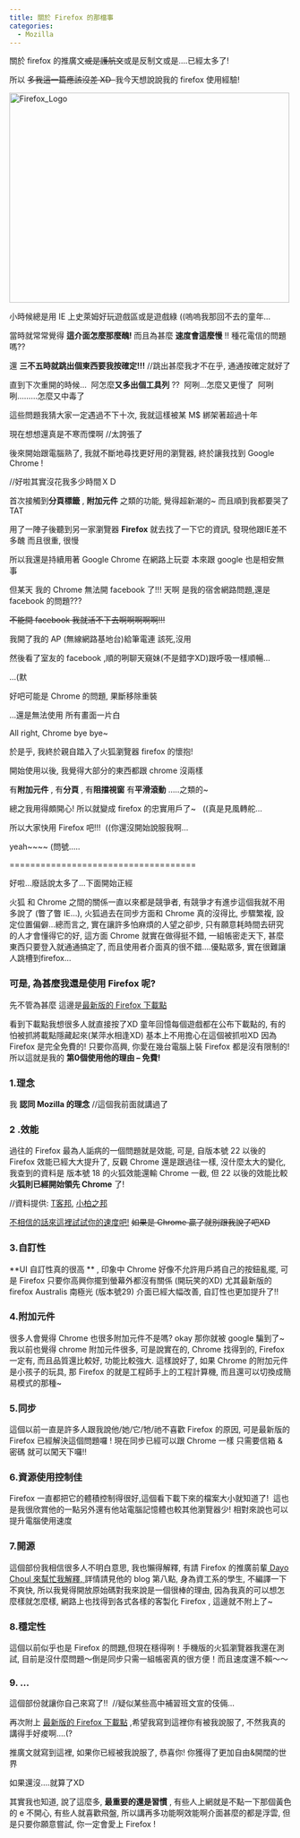 ```yaml
---
title: 關於 Firefox 的那檔事
categories:
  - Mozilla
---
```


關於 firefox 的推廣文<del>或是護航文</del>或是反制文或是&#8230;.已經太多了!

所以 <del>多我這一篇應該沒差 XD  </del>我今天想說說我的 firefox 使用經驗!

<a title="Flickr 上 kevin_boy3110 的 Firefox_Logo" href="https://www.flickr.com/photos/71353772@N04/14074288762/"><img src="https://farm6.staticflickr.com/5273/14074288762_4b26900369.jpg" alt="Firefox_Logo" width="500" height="375" /></a>

小時候總是用 IE 上史萊姆好玩遊戲區或是遊戲綠 ((嗚嗚我那回不去的童年&#8230;

當時就常常覺得 **這介面怎麼那麼醜!** 而且為甚麼 **速度會這麼慢** !! 種花電信的問題嗎??

還 **三不五時就跳出個東西要我按確定!!!** //跳出甚麼我才不在乎, 通通按確定就好了

直到下次重開的時候&#8230;  阿怎麼**又多出個工具列** ??  阿咧&#8230;怎麼又更慢了  阿咧咧&#8230;&#8230;&#8230;怎麼又中毒了

這些問題我猜大家一定遇過不下十次, 我就這樣被某 M$ 綁架著超過十年

現在想想還真是不寒而慄啊 //太誇張了

後來開始跟電腦熟了, 我就不斷地尋找更好用的瀏覽器, 終於讓我找到 Google Chrome !

//好啦其實沒花我多少時間ＸＤ

首次接觸到**分頁標籤** , **附加元件** 之類的功能, 覺得超新潮的~ 而且順到我都要哭了 TAT

用了一陣子後聽到另一家瀏覽器 **Firefox** 就去找了一下它的資訊, 發現他跟IE差不多醜 而且很重, 很慢

所以我還是持續用著 Google Chrome 在網路上玩耍 本來跟 google 也是相安無事

但某天 我的 Chrome 無法開 facebook 了!!! 天啊 是我的宿舍網路問題,還是 facebook 的問題???

<del>不能開 facebook 我就活不下去啊啊啊啊啊!!!</del>

我開了我的 AP (無線網路基地台)給筆電連 該死,沒用

然後看了室友的 facebook ,順的咧聊天窺妹(不是錯字XD)跟呼吸一樣順暢&#8230;

...(默

好吧可能是 Chrome 的問題, 果斷移除重裝

...還是無法使用 所有畫面一片白

All right, Chrome bye bye~

於是乎, 我終於親自踏入了火狐瀏覽器 firefox 的懷抱!

開始使用以後, 我覺得大部分的東西都跟 chrome 沒兩樣

有**附加元件** , 有**分頁** , 有**阻擋視窗**  有**平滑滾動** &#8230;..之類的~

總之我用得頗開心! 所以就變成 firefox 的忠實用戶了~   ((真是見風轉舵&#8230;

所以大家快用 Firefox 吧!!!  ((你還沒開始說服我啊&#8230;

yeah~~~~ (問號&#8230;..

====================================

好啦&#8230;廢話說太多了&#8230;下面開始正經

火狐 和 Chrome 之間的關係一直以來都是競爭者, 有競爭才有進步這個我就不用多說了 (瞥了瞥 IE&#8230;), 火狐過去在同步方面和 Chrome 真的沒得比, 步驟繁複, 設定位置偏僻&#8230;總而言之, 實在讓許多怕麻煩的人望之卻步, 只有願意耗時間去研究的人才會懂得它的好, 這方面 Chrome 就實在做得挺不錯, 一組帳密走天下, 甚麼東西只要登入就通通搞定了, 而且使用者介面真的很不錯&#8230;.優點眾多, 實在很難讓人跳槽到firefox&#8230;

### **可是, 為甚麼我還是使用 Firefox 呢?**

先不管為甚麼 這邊是<a href="http://mozilla.com.tw/firefox/download/">最新版的 Firefox 下載點</a>

看到下載點我想很多人就直接按了XD 童年回憶每個遊戲都在公布下載點的, 有的怕被抓將載點隱藏起來(某萍水相逢XD) 基本上不用擔心在這個被抓啦XD 因為 Firefox 是完全免費的! 只要你高興, 你愛在幾台電腦上裝 Firefox 都是沒有限制的! 所以這就是我的 **第0個使用他的理由 &#8211; 免費!**

### **1.理念**

我 **認同 Mozilla 的理念**  //這個我前面就講過了

### **2 .效能**

過往的 Firefox 最為人詬病的一個問題就是效能, 可是, 自版本號 22 以後的 Firefox 效能已經大大提升了, 反觀 Chrome 還是跟過往一樣, 沒什麼太大的變化, 我查到的資料是 版本號 18 的火狐效能還輸 Chrome 一截, 但 22 以後的效能比較 **火狐則已經開始領先 Chrome**  了!

//資料提供: <a href="http://www.techbang.com/posts/13899-browser-wars-beat-chrome-firefox-22-27">T客邦</a>, <a href="http://chenbolin84.pixnet.net/blog/post/48457638-2013%E5%B9%B4%E7%80%8F%E8%A6%BD%E5%99%A8%E6%AF%94%E8%BC%83%E4%B9%8B%E6%95%88%E8%83%BD%E8%A9%95%E6%B8%AC">小柏之邦</a>

<a href="http://mozilla.com.tw/firefox/speed/">不相信的話來這裡試試你的速度吧!</a> <del>如果是 Chrome 贏了就別跟我說了吧XD</del>

### **3.自訂性**

**UI 自訂性真的很高 ** , 印象中 Chrome 好像不允許用戶將自己的按鈕亂擺, 可是 Firefox 只要你高興你擺到螢幕外都沒有關係 (開玩笑的XD) 尤其最新版的 firefox <span class="st">Australis</span> 南極光 (版本號29) 介面已經大幅改善, 自訂性也更加提升了!!

### **4.附加元件**

很多人會覺得 Chrome 也很多附加元件不是嗎? okay 那你就被 google 騙到了~ 我以前也覺得 chrome 附加元件很多, 可是說實在的, Chrome 找得到的, Firefox一定有, 而且品質還比較好, 功能比較強大. 這樣說好了, 如果 Chrome 的附加元件是小孩子的玩具, 那 Firefox 的就是工程師手上的工程計算機, 而且還可以切換成簡易模式的那種~

### **5.同步**

這個以前一直是許多人跟我說他/她/它/牠/祂不喜歡 Firefox 的原因, 可是最新版的 Firefox 已經解決這個問題囉 ! 現在同步已經可以跟 Chrome 一樣 只需要信箱 & 密碼 就可以闖天下囉!!

### **6.資源使用控制佳**

Firefox 一直都把它的體積控制得很好,這個看下載下來的檔案大小就知道了!  這也是我很欣賞他的一點另外還有他站電腦記憶體也較其他瀏覽器少! 相對來說也可以提升電腦使用速度

### **7.開源**

這個部份我相信很多人不明白意思, 我也懶得解釋, 有請 Firefox 的推廣前輩<a href="http://fbpboy.blogspot.tw/2013/12/9-things-firefox-better-than-chrome.html#more"> ‎<span class="fwb">Dayo Choul 來幫忙我解釋</span>, </a>詳情請見他的 blog 第八點, 身為資工系的學生, 不編譯一下不爽快, 所以我覺得開放原始碼對我來說是一個很棒的理由, 因為我真的可以想怎麼樣就怎麼樣, 網路上也找得到各式各樣的客製化 Firefox , 這邊就不附上了~

### **8.穩定性**

這個以前似乎也是 Firefox 的問題,但現在穩得咧！手機版的火狐瀏覽器我還在測試, 目前是沒什麼問題～倒是同步只需一組帳密真的很方便！而且速度還不賴～～

### **9. &#8230;**

這個部份就讓你自己來寫了!!  //疑似某些高中補習班文宣的伎倆&#8230;

再次附上 <a href="http://mozilla.com.tw/firefox/download/">最新版的 Firefox 下載點</a> ,希望我寫到這裡你有被我說服了, 不然我真的講得手好痠啊&#8230;.(?

推廣文就寫到這裡, 如果你已經被我說服了, 恭喜你! 你獲得了更加自由&開闊的世界

如果還沒&#8230;.就算了XD

其實我也知道, 說了這麼多, **最重要的還是習慣** , 有些人上網就是不點一下那個黃色的 e 不開心, 有些人就喜歡飛盤, 所以講再多功能啊效能啊介面甚麼的都是浮雲, 但是只要你願意嘗試, 你一定會愛上 Firefox !
